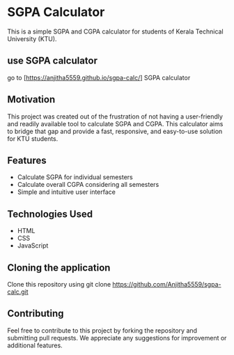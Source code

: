 # SGPA Calculator
This is a simple SGPA and CGPA calculator for students of Kerala Technical University (KTU).

## use SGPA calculator
go to [https://anjitha5559.github.io/sgpa-calc/] SGPA calculator

## Motivation
This project was created out of the frustration of not having a user-friendly and readily available tool to calculate SGPA and CGPA. This calculator aims to bridge that gap and provide a fast, responsive, and easy-to-use solution for KTU students.

## Features
- Calculate SGPA for individual semesters
- Calculate overall CGPA considering all semesters
- Simple and intuitive user interface

## Technologies Used
- HTML
- CSS
- JavaScript

## Cloning  the application
Clone this repository using git clone https://github.com/Anjitha5559/sgpa-calc.git

## Contributing
Feel free to contribute to this project by forking the repository and submitting pull requests. We appreciate any suggestions for improvement or additional features.
